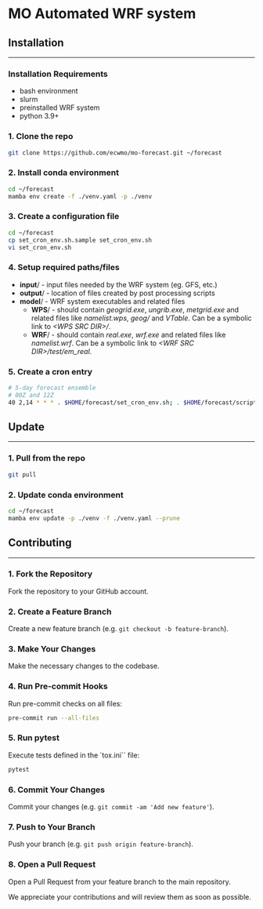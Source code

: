 # MO Automated WRF system

## Installation

---

### Installation Requirements

- bash environment
- slurm
- preinstalled WRF system
- python 3.9+

### 1. Clone the repo

```bash
git clone https://github.com/ecwmo/mo-forecast.git ~/forecast
```

### 2. Install conda environment

```bash
cd ~/forecast
mamba env create -f ./venv.yaml -p ./venv
```

### 3. Create a configuration file

```bash
cd ~/forecast
cp set_cron_env.sh.sample set_cron_env.sh
vi set_cron_env.sh
```

### 4. Setup required paths/files

- **input**/ - input files needed by the WRF system (eg. GFS, etc.)
- **output**/ - location of files created by post processing scripts
- **model**/ - WRF system executables and related files
  - **WPS**/ - should contain _geogrid.exe_, _ungrib.exe_, _metgrid.exe_ and related files like _namelist.wps_, _geog/_ and _VTable_. Can be a symbolic link to _\<WPS SRC DIR\>/_.
  - **WRF**/ - should contain _real.exe_, _wrf.exe_ and related files like _namelist.wrf_. Can be a symbolic link to _\<WRF SRC DIR\>/test/em_real_.

### 5. Create a cron entry

```bash
# 5-day forecast ensemble
# 00Z and 12Z
40 2,14 * * * . $HOME/forecast/set_cron_env.sh; . $HOME/forecast/scripts/run_fcst.sh
```

## Update

---

### 1. Pull from the repo

```bash
git pull
```

### 2. Update conda environment

```bash
cd ~/forecast
mamba env update -p ./venv -f ./venv.yaml --prune
```

## Contributing

---

### 1. Fork the Repository

Fork the repository to your GitHub account.

### 2. Create a Feature Branch

Create a new feature branch (e.g. `git checkout -b feature-branch`).

### 3. Make Your Changes

Make the necessary changes to the codebase.

### 4. Run Pre-commit Hooks

Run pre-commit checks on all files:

```bash
pre-commit run --all-files
```

### 5. Run pytest

Execute tests defined in the `tox.ini`` file:

```bash
pytest
```

### 6. Commit Your Changes

Commit your changes (e.g. `git commit -am 'Add new feature'`).

### 7. Push to Your Branch

Push your branch (e.g. `git push origin feature-branch`).

### 8. Open a Pull Request

Open a Pull Request from your feature branch to the main repository.

We appreciate your contributions and will review them as soon as possible.
